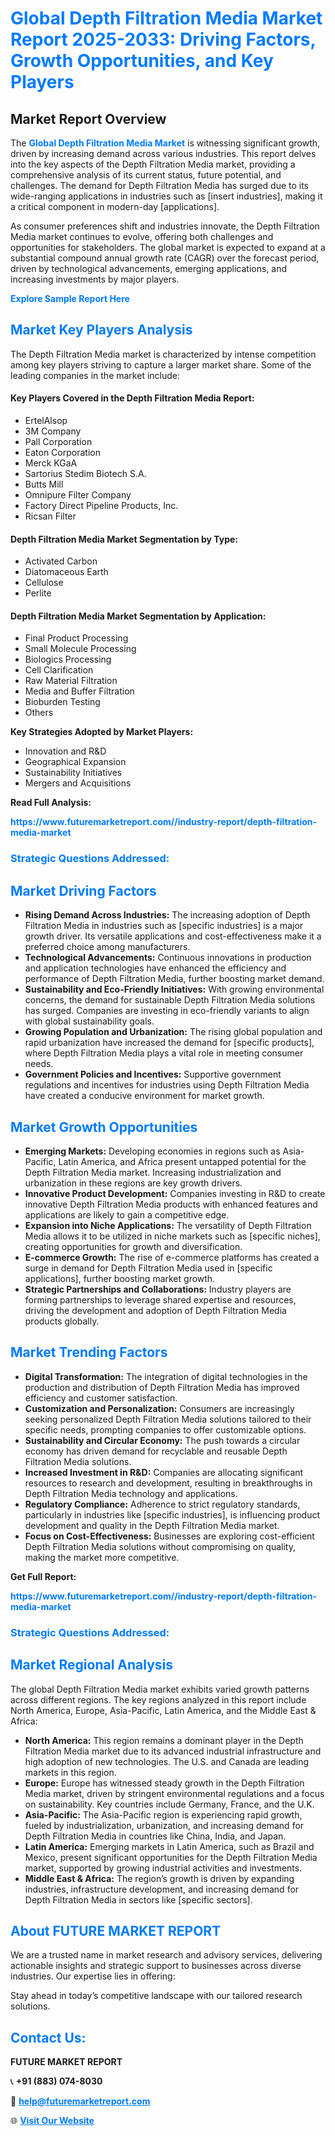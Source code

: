 <h1 style="color: #007BFF;">Global Depth Filtration Media Market Report 2025-2033: Driving Factors, Growth Opportunities, and Key Players</h1>

<section id="overview">
<h2>Market Report Overview</h2>
<p>The <a href="https://www.futuremarketreport.com//industry-report/depth-filtration-media-market" style="color: #007BFF; text-decoration: none;"><strong>Global Depth Filtration Media Market</strong></a> is witnessing significant growth, driven by increasing demand across various industries. This report delves into the key aspects of the Depth Filtration Media market, providing a comprehensive analysis of its current status, future potential, and challenges. The demand for Depth Filtration Media has surged due to its wide-ranging applications in industries such as [insert industries], making it a critical component in modern-day [applications].</p>
<p>As consumer preferences shift and industries innovate, the Depth Filtration Media market continues to evolve, offering both challenges and opportunities for stakeholders. The global market is expected to expand at a substantial compound annual growth rate (CAGR) over the forecast period, driven by technological advancements, emerging applications, and increasing investments by major players.</p>
</section>

<section id="overview">
<p><a href="https://www.futuremarketreport.com//request-sample/reportId=89077" style="color: #007BFF; text-decoration: none;"><strong>Explore Sample Report Here</strong></a></p>
</section>

<section id="key-players">
<h2 style="color: #007BFF;">Market Key Players Analysis</h2>
<p>The Depth Filtration Media market is characterized by intense competition among key players striving to capture a larger market share. Some of the leading companies in the market include:</p>
<h4>Key Players Covered in the Depth Filtration Media Report:</h4>
<ul><li>ErtelAlsop</li><li>3M Company</li><li>Pall Corporation</li><li>Eaton Corporation</li><li>Merck KGaA</li><li>Sartorius Stedim Biotech S.A.</li><li>Butts Mill</li><li>Omnipure Filter Company</li><li>Factory Direct Pipeline Products, Inc.</li><li>Ricsan Filter</li></ul>
<h4>Depth Filtration Media Market Segmentation by Type:</h4>
<ul><li>Activated Carbon</li><li>Diatomaceous Earth</li><li>Cellulose</li><li>Perlite</li></ul>

<h4>Depth Filtration Media Market Segmentation by Application:</h4>
<ul><li>Final Product Processing</li><li>Small Molecule Processing</li><li>Biologics Processing</li><li>Cell Clarification</li><li>Raw Material Filtration</li><li>Media and Buffer Filtration</li><li>Bioburden Testing</li><li>Others</li></ul>
<p><strong>Key Strategies Adopted by Market Players:</strong></p>
<ul>
<li>Innovation and R&D</li>
<li>Geographical Expansion</li>
<li>Sustainability Initiatives</li>
<li>Mergers and Acquisitions</li>
</ul>
</section>

<section>
<p><strong>Read Full Analysis: </strong></p><a href="https://www.futuremarketreport.com//industry-report/depth-filtration-media-market" style="color: #007BFF; text-decoration: none;"><strong>https://www.futuremarketreport.com//industry-report/depth-filtration-media-market</strong></a>
<h3 style="color: #007BFF;">Strategic Questions Addressed:</h3>
</section>

<section id="driving-factors">
<h2 style="color: #007BFF;">Market Driving Factors</h2>
<ul>
<li><strong>Rising Demand Across Industries:</strong> The increasing adoption of Depth Filtration Media in industries such as [specific industries] is a major growth driver. Its versatile applications and cost-effectiveness make it a preferred choice among manufacturers.</li>
<li><strong>Technological Advancements:</strong> Continuous innovations in production and application technologies have enhanced the efficiency and performance of Depth Filtration Media, further boosting market demand.</li>
<li><strong>Sustainability and Eco-Friendly Initiatives:</strong> With growing environmental concerns, the demand for sustainable Depth Filtration Media solutions has surged. Companies are investing in eco-friendly variants to align with global sustainability goals.</li>
<li><strong>Growing Population and Urbanization:</strong> The rising global population and rapid urbanization have increased the demand for [specific products], where Depth Filtration Media plays a vital role in meeting consumer needs.</li>
<li><strong>Government Policies and Incentives:</strong> Supportive government regulations and incentives for industries using Depth Filtration Media have created a conducive environment for market growth.</li>
</ul>
</section>

<section id="growth-opportunities">
<h2 style="color: #007BFF;">Market Growth Opportunities</h2>
<ul>
<li><strong>Emerging Markets:</strong> Developing economies in regions such as Asia-Pacific, Latin America, and Africa present untapped potential for the Depth Filtration Media market. Increasing industrialization and urbanization in these regions are key growth drivers.</li>
<li><strong>Innovative Product Development:</strong> Companies investing in R&D to create innovative Depth Filtration Media products with enhanced features and applications are likely to gain a competitive edge.</li>
<li><strong>Expansion into Niche Applications:</strong> The versatility of Depth Filtration Media allows it to be utilized in niche markets such as [specific niches], creating opportunities for growth and diversification.</li>
<li><strong>E-commerce Growth:</strong> The rise of e-commerce platforms has created a surge in demand for Depth Filtration Media used in [specific applications], further boosting market growth.</li>
<li><strong>Strategic Partnerships and Collaborations:</strong> Industry players are forming partnerships to leverage shared expertise and resources, driving the development and adoption of Depth Filtration Media products globally.</li>
</ul>
</section>

<section id="trending-factors">
<h2 style="color: #007BFF;">Market Trending Factors</h2>
<ul>
<li><strong>Digital Transformation:</strong> The integration of digital technologies in the production and distribution of Depth Filtration Media has improved efficiency and customer satisfaction.</li>
<li><strong>Customization and Personalization:</strong> Consumers are increasingly seeking personalized Depth Filtration Media solutions tailored to their specific needs, prompting companies to offer customizable options.</li>
<li><strong>Sustainability and Circular Economy:</strong> The push towards a circular economy has driven demand for recyclable and reusable Depth Filtration Media solutions.</li>
<li><strong>Increased Investment in R&D:</strong> Companies are allocating significant resources to research and development, resulting in breakthroughs in Depth Filtration Media technology and applications.</li>
<li><strong>Regulatory Compliance:</strong> Adherence to strict regulatory standards, particularly in industries like [specific industries], is influencing product development and quality in the Depth Filtration Media market.</li>
<li><strong>Focus on Cost-Effectiveness:</strong> Businesses are exploring cost-efficient Depth Filtration Media solutions without compromising on quality, making the market more competitive.</li>
</ul>
</section>

<section>
<p><strong>Get Full Report: </strong></p><a href="https://www.futuremarketreport.com//industry-report/depth-filtration-media-market" style="color: #007BFF; text-decoration: none;"><strong>https://www.futuremarketreport.com//industry-report/depth-filtration-media-market</strong></a>
<h3 style="color: #007BFF;">Strategic Questions Addressed:</h3>
</section>


<section id="regional-analysis">
<h2 style="color: #007BFF;">Market Regional Analysis</h2>
<p>The global Depth Filtration Media market exhibits varied growth patterns across different regions. The key regions analyzed in this report include North America, Europe, Asia-Pacific, Latin America, and the Middle East & Africa:</p>
<ul>
<li><strong>North America:</strong> This region remains a dominant player in the Depth Filtration Media market due to its advanced industrial infrastructure and high adoption of new technologies. The U.S. and Canada are leading markets in this region.</li>
<li><strong>Europe:</strong> Europe has witnessed steady growth in the Depth Filtration Media market, driven by stringent environmental regulations and a focus on sustainability. Key countries include Germany, France, and the U.K.</li>
<li><strong>Asia-Pacific:</strong> The Asia-Pacific region is experiencing rapid growth, fueled by industrialization, urbanization, and increasing demand for Depth Filtration Media in countries like China, India, and Japan.</li>
<li><strong>Latin America:</strong> Emerging markets in Latin America, such as Brazil and Mexico, present significant opportunities for the Depth Filtration Media market, supported by growing industrial activities and investments.</li>
<li><strong>Middle East & Africa:</strong> The region’s growth is driven by expanding industries, infrastructure development, and increasing demand for Depth Filtration Media in sectors like [specific sectors].</li>
</ul>
</section>

<footer>
<h2 style="color: #007BFF;">About FUTURE MARKET REPORT</h2>
<p>We are a trusted name in market research and advisory services, delivering actionable insights and strategic support to businesses across diverse industries. Our expertise lies in offering:</p>

<p>Stay ahead in today’s competitive landscape with our tailored research solutions.</p>

<h2 style="color: #007BFF;">Contact Us:</h2>
<p><strong>FUTURE MARKET REPORT</strong></p>
<p>📞 <strong>+91 (883) 074-8030</strong></p>
<p>📧 <strong><a href="mailto:help@futuremarketreport.com" style="color: #007BFF;">help@futuremarketreport.com</a></strong></p>
<p>🌐 <strong><a href="https://www.futuremarketreport.com/" style="color: #007BFF;">Visit Our Website</a></strong></p>
</footer>